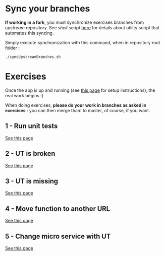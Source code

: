 # Sync your branches

**If working in a fork**, you must synchronize exercises branches from _upstream_ repository. See _shell_ script [here](syncUpstreamBranches.sh) for details about utility script that automates this syncing.     

Simply execute synchronization with this command, when in repository root folder :
```shell
./syncUpstreamBranches.sh
```

# Exercises

Once the app is up and running (see [this page](README.md) for setup instructions), the real work begins :)

When doing exercises, **please do your work in branches as asked in exercises** : you can then merge tham to master, of course, if you want.

## 1 - Run unit tests
[See this page](https://github.com/bensoille/lambda-tu-exercise/blob/tu-run-exercise/EXERCISES.md)

## 2 - UT is broken
[See this page](https://github.com/bensoille/lambda-tu-exercise/blob/tu_change_exercise/EXERCISES.md)

## 3 - UT is missing
[See this page](https://github.com/bensoille/lambda-tu-exercise/blob/tu-add-exercise/EXERCISES.md)

## 4 - Move function to another URL
[See this page](https://github.com/bensoille/lambda-tu-exercise/blob/tu-moveurl-exercise/EXERCISES.md)

## 5 - Change micro service with UT
[See this page](https://github.com/bensoille/lambda-tu-exercise/blob/tu-appaddition-exercise/EXERCISES.md)